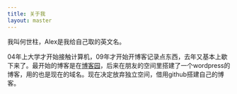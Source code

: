 ```yaml
---
title: 关于我
layout: master
---
```


我叫何世柱，Alex是我给自己取的英文名。


04年上大学才开始接触计算机，09年才开始开博客记录点东西，去年又基本上歇下来了。最开始的博客是在[博客园](http://www.cnblogs.com/heshizhu)，后来在朋友的空间里搭建了一个wordpress的博客，用的也是现在的域名。现在决定放弃独立空间，借用github搭建自己的博客。